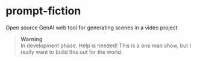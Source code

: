 # prompt-fiction

Open source GenAI web tool for generating scenes in a video project

> **Warning**  
> In development phase. Help is needed! This is a one man show, but I really want to build this out for the world.
